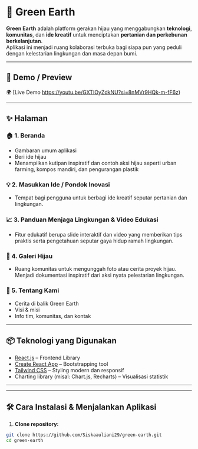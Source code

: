# 🌱 Green Earth

**Green Earth** adalah platform gerakan hijau yang menggabungkan **teknologi**, **komunitas**, dan **ide kreatif** untuk menciptakan **pertanian dan perkebunan berkelanjutan**.  
Aplikasi ini menjadi ruang kolaborasi terbuka bagi siapa pun yang peduli dengan kelestarian lingkungan dan masa depan bumi.

---

## 🚀 Demo / Preview

🌍 [Live Demo https://youtu.be/GXTIOyZdkNU?si=8nMVr9HQk-m-fF6z)  

---

## ✨ Halaman

### 🏠 1. Beranda
- Gambaran umum aplikasi
- Beri ide hijau
- Menampilkan kutipan inspiratif dan contoh aksi hijau seperti urban farming, kompos mandiri, dan pengurangan plastik

### 💡 2. Masukkan Ide / Pondok Inovasi
- Tempat bagi pengguna 
untuk berbagi ide kreatif seputar 
pertanian dan lingkungan. 

### 📈 3. Panduan Menjaga Lingkungan & Video Edukasi
- Fitur edukatif berupa slide interaktif 
dan video yang memberikan tips praktis serta 
pengetahuan seputar gaya hidup 
ramah lingkungan.

### 📸 4. Galeri Hijau
- Ruang komunitas untuk mengunggah 
foto atau cerita proyek hijau. Menjadi 
dokumentasi inspiratif dari 
aksi nyata pelestarian lingkungan.

### 🧩 5. Tentang Kami
- Cerita di balik Green Earth
- Visi & misi
- Info tim, komunitas, dan kontak

---

## 📦 Teknologi yang Digunakan

- [React.js](https://reactjs.org/) – Frontend Library
- [Create React App](https://create-react-app.dev/) – Bootstrapping tool
- [Tailwind CSS](https://tailwindcss.com/) – Styling modern dan responsif
- Charting library (misal: Chart.js, Recharts) – Visualisasi statistik

---

---

## 🛠️ Cara Instalasi & Menjalankan Aplikasi

1. **Clone repository:**

```bash
git clone https://github.com/Siskaauliani29/green-earth.git
cd green-earth



